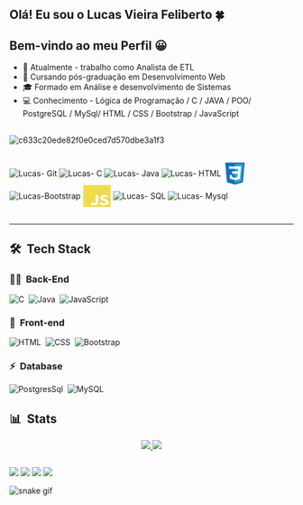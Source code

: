 ## Olá! Eu sou o Lucas Vieira Feliberto 🍀
## Bem-vindo ao meu Perfil 😀

- 🔭 Atualmente - trabalho como Analista de ETL
- 🌱 Cursando pós-graduação em Desenvolvimento Web
- 🎓 Formado  em Análise e desenvolvimento de Sistemas
- 💻 Conhecimento - Lógica de Programação / C / JAVA / POO/ PostgreSQL / MySql/  HTML / CSS / Bootstrap / JavaScript

##
![c633c20ede82f0e0ced7d570dbe3a1f3]( https://user-images.githubusercontent.com/70382532/138322189-2db8df52-9dcb-40a0-88a8-c365466bd33d.gif)


<div style="display: inline_block"><br>
  <img align="center" alt="Lucas- Git" height="50" width="60"src="https://cdn.jsdelivr.net/gh/devicons/devicon/icons/git/git-plain-wordmark.svg" />
  <img align="center" alt="Lucas- C" height="40" width="50"src="https://cdn.jsdelivr.net/gh/devicons/devicon/icons/c/c-original.svg" />
  <img align="center" alt="Lucas- Java" height="40" width="50"src="https://cdn.jsdelivr.net/gh/devicons/devicon/icons/java/java-original-wordmark.svg" />         
  <img align="center" alt="Lucas- HTML" height="40" width="50"src="https://cdn.jsdelivr.net/gh/devicons/devicon/icons/html5/html5-original.svg" /> 
  <img align="center" alt="Lucas-CSS" height="40" width="40" src="https://raw.githubusercontent.com/devicons/devicon/master/icons/css3/css3-original.svg">
  <img align="center" alt="Lucas-Bootstrap" height="40" width="50" src="https://cdn.jsdelivr.net/gh/devicons/devicon/icons/bootstrap/bootstrap-original-wordmark.svg" />
  <img align="center" alt="Lucas-Js" height="40" width="50" src="https://raw.githubusercontent.com/devicons/devicon/master/icons/javascript/javascript-plain.svg">
  <img align="center" alt="Lucas- SQL" height="50" width="60"src="https://cdn.jsdelivr.net/gh/devicons/devicon/icons/postgresql/postgresql-original-wordmark.svg" />
  <img align="center" alt="Lucas- Mysql" height="50" width="60"src="https://cdn.jsdelivr.net/gh/devicons/devicon/icons/mysql/mysql-original-wordmark.svg" />
          
</div>

##

***
## 🛠 &nbsp;Tech Stack

### 👩‍💻 &nbsp;Back-End
![C](https://img.shields.io/badge/C-00599C?style=for-the-badge&logo=c&logoColor=white)&nbsp;
![Java](https://img.shields.io/badge/Java-ED8B00?style=for-the-badge&logo=java&logoColor=white)&nbsp;
![JavaScript](https://img.shields.io/badge/-JavaScript-05122A?style=flat&logo=javascript)&nbsp;

### 🎨 &nbsp;Front-end
![HTML](https://img.shields.io/badge/-HTML-05122A?style=flat&logo=HTML5)&nbsp;
![CSS](https://img.shields.io/badge/-CSS-05122A?style=flat&logo=CSS3&logoColor=1572B6)&nbsp;
![Bootstrap](https://img.shields.io/badge/Bootstrap-563D7C?style=for-the-badge&logo=bootstrap&logoColor=white)&nbsp;

### ⚡ &nbsp;Database 
![PostgresSql](https://img.shields.io/badge/PostgreSQL-316192?style=for-the-badge&logo=postgresql&logoColor=white)&nbsp;
![MySQL](https://img.shields.io/badge/-MySQL-05122A?style=flat&logo=mysql)&nbsp;

## 📊 &nbsp;Stats

</div>
<div align="center">
  <a href="https://github.com/lucasvieirafelisberto">
  <img height="180em" src="https://github-readme-stats.vercel.app/api?username=lucasvieirafelisberto&show_icons=true&theme=dracula&include_all_commits=true&count_private=true"/>
  <img height="180em" src="https://github-readme-stats.vercel.app/api/top-langs/?username=lucasvieirafelisberto&layout=compact&langs_count=7&theme=dracula"/>
</div>

##
  <div>   
  <a href="lucasvieira.trabalhos@gmail.com" target="_blank"><img src="https://img.shields.io/badge/Gmail-D14836?style=for-the-badge&logo=gmail&logoColor=white"></a>
<a href="https://www.linkedin.com/in/lucas-vieira-felisberto-16babb1a0/" target="_blank"><img src="https://img.shields.io/badge/-LinkedIn-%230077B5?style=for-the-badge&logo=linkedin&logoColor=white" target="_blank"></a> 
<a href="https://www.facebook.com/profile.php?id=100004357899713" target="_blank"><img src="https://img.shields.io/badge/Facebook-1877F2?style=for-the-badge&logo=facebook&logoColor=white"_blank"></a>
<a href="https://www.instagram.com/lucas_fvieira/" target="_blank"><img src="https://img.shields.io/badge/-Instagram-%23E4405F?style=for-thebadge&logo=instagram&logoColor=white" target="_blank"></a>
      
  ![snake gif](https://github.com/lucasvieirafelisberto/lucasvieirafelisberto/blob/output/github-contribution-grid-snake.svg)
